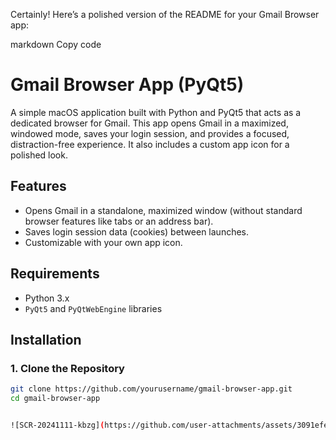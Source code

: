 
Certainly! Here’s a polished version of the README for your Gmail Browser app:

markdown
Copy code
# Gmail Browser App (PyQt5)

A simple macOS application built with Python and PyQt5 that acts as a dedicated browser for Gmail. This app opens Gmail in a maximized, windowed mode, saves your login session, and provides a focused, distraction-free experience. It also includes a custom app icon for a polished look.

## Features

- Opens Gmail in a standalone, maximized window (without standard browser features like tabs or an address bar).
- Saves login session data (cookies) between launches.
- Customizable with your own app icon.

## Requirements

- Python 3.x
- `PyQt5` and `PyQtWebEngine` libraries

## Installation

### 1. Clone the Repository

```bash
git clone https://github.com/yourusername/gmail-browser-app.git
cd gmail-browser-app


![SCR-20241111-kbzg](https://github.com/user-attachments/assets/3091efe3-d57c-40a3-905e-ef268b1bbf28)
